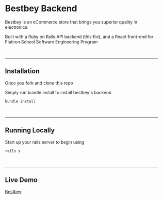 # Bestbey Backend

Bestbey is an eCommerce store that brings you superior quality in electronics.

Built with a Ruby on Rails API backend (this file), and a React front-end for Flatiron School Software Engineering Program

<br>

---

## Installation

Once you fork and clone this repo

Simply run bundle install to install bestbey's backend.

`bundle install`

<br>

---

## Running Locally

Start up your rails server to begin using

`rails s`

<br>

---

## Live Demo

[Bestbey](https://bestbey.netlify.app/)
